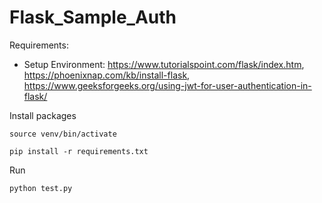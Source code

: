 # Flask_Sample_Auth
Requirements: 
- Setup Environment: https://www.tutorialspoint.com/flask/index.htm, https://phoenixnap.com/kb/install-flask, https://www.geeksforgeeks.org/using-jwt-for-user-authentication-in-flask/

Install packages
```
source venv/bin/activate
```
```
pip install -r requirements.txt
```

Run
```
python test.py
```